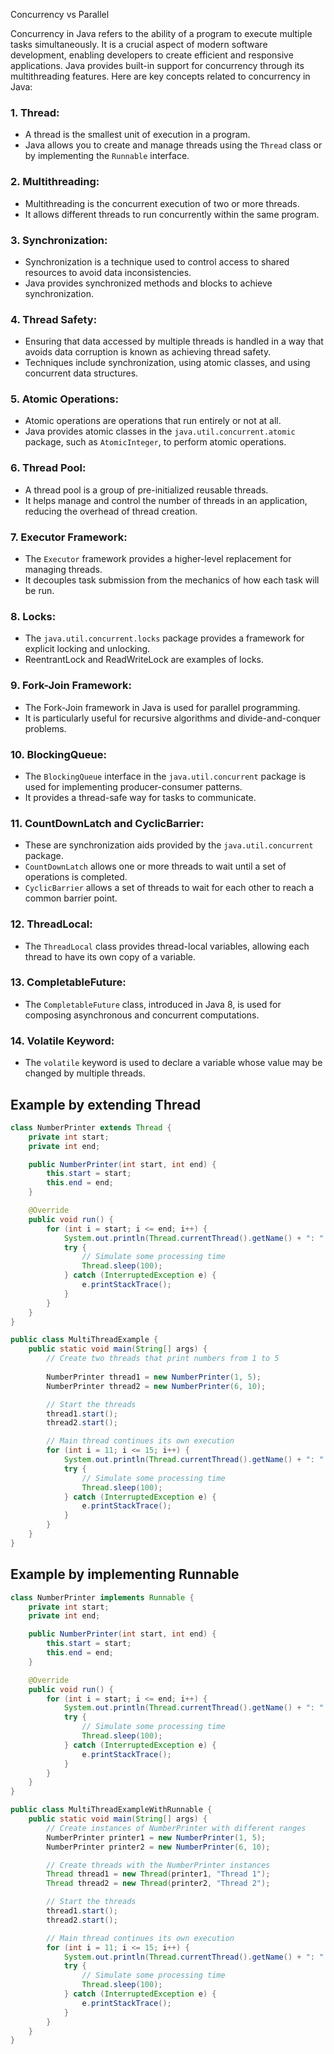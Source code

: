 
Concurrency vs Parallel

Concurrency in Java refers to the ability of a program to execute multiple tasks simultaneously. It is a crucial aspect of modern software development, enabling developers to create efficient and responsive applications. Java provides built-in support for concurrency through its multithreading features. Here are key concepts related to concurrency in Java:

### 1. **Thread:**
   - A thread is the smallest unit of execution in a program.
   - Java allows you to create and manage threads using the `Thread` class or by implementing the `Runnable` interface.

### 2. **Multithreading:**
   - Multithreading is the concurrent execution of two or more threads.
   - It allows different threads to run concurrently within the same program.

### 3. **Synchronization:**
   - Synchronization is a technique used to control access to shared resources to avoid data inconsistencies.
   - Java provides synchronized methods and blocks to achieve synchronization.

### 4. **Thread Safety:**
   - Ensuring that data accessed by multiple threads is handled in a way that avoids data corruption is known as achieving thread safety.
   - Techniques include synchronization, using atomic classes, and using concurrent data structures.

### 5. **Atomic Operations:**
   - Atomic operations are operations that run entirely or not at all.
   - Java provides atomic classes in the `java.util.concurrent.atomic` package, such as `AtomicInteger`, to perform atomic operations.

### 6. **Thread Pool:**
   - A thread pool is a group of pre-initialized reusable threads.
   - It helps manage and control the number of threads in an application, reducing the overhead of thread creation.

### 7. **Executor Framework:**
   - The `Executor` framework provides a higher-level replacement for managing threads.
   - It decouples task submission from the mechanics of how each task will be run.

### 8. **Locks:**
   - The `java.util.concurrent.locks` package provides a framework for explicit locking and unlocking.
   - ReentrantLock and ReadWriteLock are examples of locks.

### 9. **Fork-Join Framework:**
   - The Fork-Join framework in Java is used for parallel programming.
   - It is particularly useful for recursive algorithms and divide-and-conquer problems.

### 10. **BlockingQueue:**
   - The `BlockingQueue` interface in the `java.util.concurrent` package is used for implementing producer-consumer patterns.
   - It provides a thread-safe way for tasks to communicate.

### 11. **CountDownLatch and CyclicBarrier:**
   - These are synchronization aids provided by the `java.util.concurrent` package.
   - `CountDownLatch` allows one or more threads to wait until a set of operations is completed.
   - `CyclicBarrier` allows a set of threads to wait for each other to reach a common barrier point.

### 12. **ThreadLocal:**
   - The `ThreadLocal` class provides thread-local variables, allowing each thread to have its own copy of a variable.

### 13. **CompletableFuture:**
   - The `CompletableFuture` class, introduced in Java 8, is used for composing asynchronous and concurrent computations.

### 14. **Volatile Keyword:**
   - The `volatile` keyword is used to declare a variable whose value may be changed by multiple threads.

## Example by extending Thread

```java 
class NumberPrinter extends Thread {
    private int start;
    private int end;

    public NumberPrinter(int start, int end) {
        this.start = start;
        this.end = end;
    }

    @Override
    public void run() {
        for (int i = start; i <= end; i++) {
            System.out.println(Thread.currentThread().getName() + ": " + i);
            try {
                // Simulate some processing time
                Thread.sleep(100);
            } catch (InterruptedException e) {
                e.printStackTrace();
            }
        }
    }
}

public class MultiThreadExample {
    public static void main(String[] args) {
        // Create two threads that print numbers from 1 to 5
        
        NumberPrinter thread1 = new NumberPrinter(1, 5);
        NumberPrinter thread2 = new NumberPrinter(6, 10);

        // Start the threads
        thread1.start();
        thread2.start();

        // Main thread continues its own execution
        for (int i = 11; i <= 15; i++) {
            System.out.println(Thread.currentThread().getName() + ": " + i);
            try {
                // Simulate some processing time
                Thread.sleep(100);
            } catch (InterruptedException e) {
                e.printStackTrace();
            }
        }
    }
}

```

## Example by implementing Runnable

```java 
class NumberPrinter implements Runnable {
    private int start;
    private int end;

    public NumberPrinter(int start, int end) {
        this.start = start;
        this.end = end;
    }

    @Override
    public void run() {
        for (int i = start; i <= end; i++) {
            System.out.println(Thread.currentThread().getName() + ": " + i);
            try {
                // Simulate some processing time
                Thread.sleep(100);
            } catch (InterruptedException e) {
                e.printStackTrace();
            }
        }
    }
}

public class MultiThreadExampleWithRunnable {
    public static void main(String[] args) {
        // Create instances of NumberPrinter with different ranges
        NumberPrinter printer1 = new NumberPrinter(1, 5);
        NumberPrinter printer2 = new NumberPrinter(6, 10);

        // Create threads with the NumberPrinter instances
        Thread thread1 = new Thread(printer1, "Thread 1");
        Thread thread2 = new Thread(printer2, "Thread 2");

        // Start the threads
        thread1.start();
        thread2.start();

        // Main thread continues its own execution
        for (int i = 11; i <= 15; i++) {
            System.out.println(Thread.currentThread().getName() + ": " + i);
            try {
                // Simulate some processing time
                Thread.sleep(100);
            } catch (InterruptedException e) {
                e.printStackTrace();
            }
        }
    }
}

```
